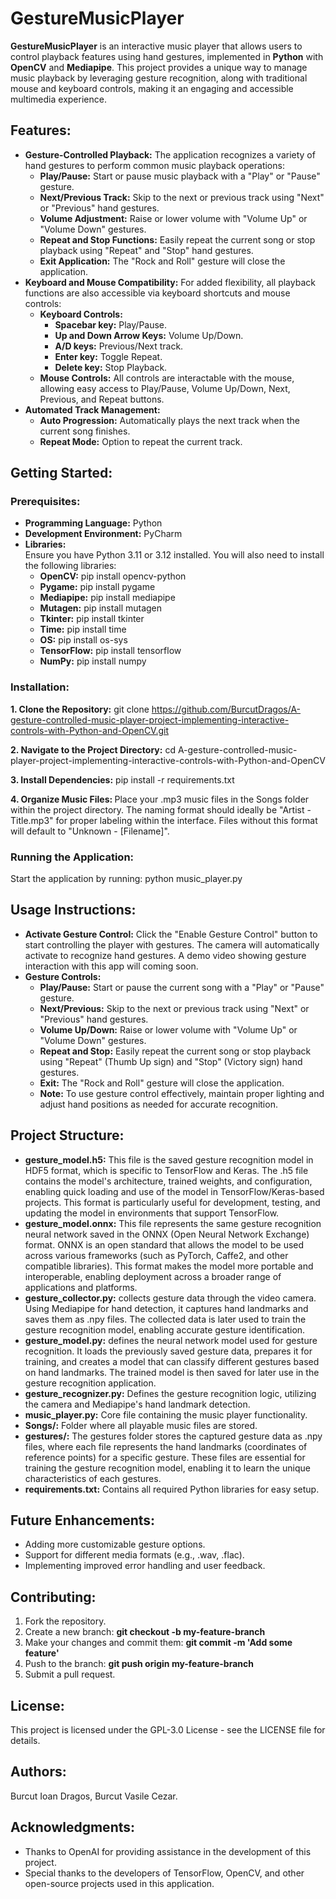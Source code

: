 # GestureMusicPlayer
<b>GestureMusicPlayer</b> is an interactive music player that allows users to control playback features using hand gestures, implemented in <b>Python</b> with <b>OpenCV</b> and <b>Mediapipe</b>. This project provides a unique way to manage music playback by leveraging gesture recognition, along with traditional mouse and keyboard controls, making it an engaging and accessible multimedia experience.

## Features:
* <b>Gesture-Controlled Playback:</b> The application recognizes a variety of hand gestures to perform common music playback operations:
     * <b>Play/Pause:</b> Start or pause music playback with a "Play" or "Pause" gesture.
     * <b>Next/Previous Track:</b> Skip to the next or previous track using "Next" or "Previous" hand gestures.
     * <b>Volume Adjustment:</b> Raise or lower volume with "Volume Up" or "Volume Down" gestures.
     * <b>Repeat and Stop Functions:</b> Easily repeat the current song or stop playback using "Repeat" and "Stop" hand gestures.
     * <b>Exit Application:</b> The "Rock and Roll" gesture will close the application.
* <b>Keyboard and Mouse Compatibility:</b> For added flexibility, all playback functions are also accessible via keyboard shortcuts and mouse controls:
     * <b>Keyboard Controls:</b>
          * <b>Spacebar key:</b> Play/Pause.
          * <b>Up and Down Arrow Keys:</b> Volume Up/Down.
          * <b>A/D keys:</b> Previous/Next track.
          * <b>Enter key:</b> Toggle Repeat.
          * <b>Delete key:</b> Stop Playback.
     * <b>Mouse Controls:</b> All controls are interactable with the mouse, allowing easy access to Play/Pause, Volume Up/Down, Next, Previous, and Repeat buttons.
* <b>Automated Track Management:</b>
     * <b>Auto Progression:</b> Automatically plays the next track when the current song finishes.
     * <b>Repeat Mode:</b> Option to repeat the current track.

## Getting Started:
### Prerequisites:
* <b>Programming Language:</b> Python
* <b>Development Environment:</b> PyCharm
* <b>Libraries:</b>
<br>Ensure you have Python 3.11 or 3.12 installed. You will also need to install the following libraries:
  * <b>OpenCV:</b> pip install opencv-python
  * <b>Pygame:</b> pip install pygame
  * <b>Mediapipe:</b> pip install mediapipe
  * <b>Mutagen:</b> pip install mutagen
  * <b>Tkinter:</b> pip install tkinter
  * <b>Time:</b> pip install time
  * <b>OS:</b> pip install os-sys
  * <b>TensorFlow:</b> pip install tensorflow
  * <b>NumPy:</b> pip install numpy

### Installation:
<b>1. Clone the Repository:</b>
git clone https://github.com/BurcutDragos/A-gesture-controlled-music-player-project-implementing-interactive-controls-with-Python-and-OpenCV.git

<b>2. Navigate to the Project Directory:</b>
cd A-gesture-controlled-music-player-project-implementing-interactive-controls-with-Python-and-OpenCV

<b>3. Install Dependencies:</b>
pip install -r requirements.txt

<b>4. Organize Music Files: </b>
Place your .mp3 music files in the Songs folder within the project directory. The naming format should ideally be "Artist - Title.mp3" for proper labeling within the interface. Files without this format will default to "Unknown - [Filename]".

### Running the Application:
Start the application by running: python music_player.py

## Usage Instructions:
* <b>Activate Gesture Control:</b> Click the "Enable Gesture Control" button to start controlling the player with gestures. The camera will automatically activate to recognize hand gestures. A demo video showing gesture interaction with this app will coming soon.
* <b>Gesture Controls:</b>
    * <b>Play/Pause:</b> Start or pause the current song with a "Play" or "Pause" gesture.
    * <b>Next/Previous:</b> Skip to the next or previous track using "Next" or "Previous" hand gestures.
    * <b>Volume Up/Down:</b> Raise or lower volume with "Volume Up" or "Volume Down" gestures.
    * <b>Repeat and Stop:</b> Easily repeat the current song or stop playback using "Repeat" (Thumb Up sign) and "Stop" (Victory sign) hand gestures.
    * <b>Exit:</b> The "Rock and Roll" gesture will close the application.
    * <b>Note:</b> To use gesture control effectively, maintain proper lighting and adjust hand positions as needed for accurate recognition.

## Project Structure:
* <b>gesture_model.h5:</b> This file is the saved gesture recognition model in HDF5 format, which is specific to TensorFlow and Keras. The .h5 file contains the model's architecture, trained weights, and configuration, enabling quick loading and use of the model in TensorFlow/Keras-based projects. This format is particularly useful for development, testing, and updating the model in environments that support TensorFlow.
* <b>gesture_model.onnx:</b> This file represents the same gesture recognition neural network saved in the ONNX (Open Neural Network Exchange) format. ONNX is an open standard that allows the model to be used across various frameworks (such as PyTorch, Caffe2, and other compatible libraries). This format makes the model more portable and interoperable, enabling deployment across a broader range of applications and platforms.
* <b>gesture_collector.py:</b> collects gesture data through the video camera. Using Mediapipe for hand detection, it captures hand landmarks and saves them as .npy files. The collected data is later used to train the gesture recognition model, enabling accurate gesture identification.
* <b>gesture_model.py:</b> defines the neural network model used for gesture recognition. It loads the previously saved gesture data, prepares it for training, and creates a model that can classify different gestures based on hand landmarks. The trained model is then saved for later use in the gesture recognition application.
* <b>gesture_recognizer.py:</b> Defines the gesture recognition logic, utilizing the camera and Mediapipe's hand landmark detection.
* <b>music_player.py:</b> Core file containing the music player functionality.
* <b>Songs/:</b> Folder where all playable music files are stored.
* <b>gestures/:</b> The gestures folder stores the captured gesture data as .npy files, where each file represents the hand landmarks (coordinates of reference points) for a specific gesture. These files are essential for training the gesture recognition model, enabling it to learn the unique characteristics of each gestures.
* <b>requirements.txt:</b> Contains all required Python libraries for easy setup.

## Future Enhancements:
* Adding more customizable gesture options.
* Support for different media formats (e.g., .wav, .flac).
* Implementing improved error handling and user feedback.

## Contributing:
1. Fork the repository.
2. Create a new branch: <b>git checkout -b my-feature-branch</b>
3. Make your changes and commit them: <b>git commit -m 'Add some feature'</b>
4. Push to the branch: <b>git push origin my-feature-branch</b>
5. Submit a pull request.

## License:
This project is licensed under the GPL-3.0 License - see the LICENSE file for details.

## Authors: 
Burcut Ioan Dragos, Burcut Vasile Cezar.

## Acknowledgments:
* Thanks to OpenAI for providing assistance in the development of this project.
* Special thanks to the developers of TensorFlow, OpenCV, and other open-source projects used in this application.

